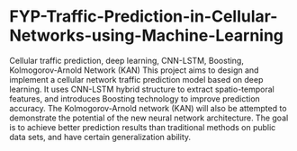 # FYP-Traffic-Prediction-in-Cellular-Networks-using-Machine-Learning
 Cellular traffic prediction, deep learning, CNN-LSTM, Boosting, Kolmogorov-Arnold Network (KAN)
This project aims to design and implement a cellular network traffic prediction model based on deep learning. It uses CNN-LSTM hybrid structure to extract spatio-temporal features, and introduces Boosting  technology to improve prediction accuracy. The Kolmogorov-Arnold network (KAN) will also be attempted to demonstrate the potential of the new neural network architecture. The goal is to achieve better prediction results than traditional methods on public data sets, and have certain generalization ability.

